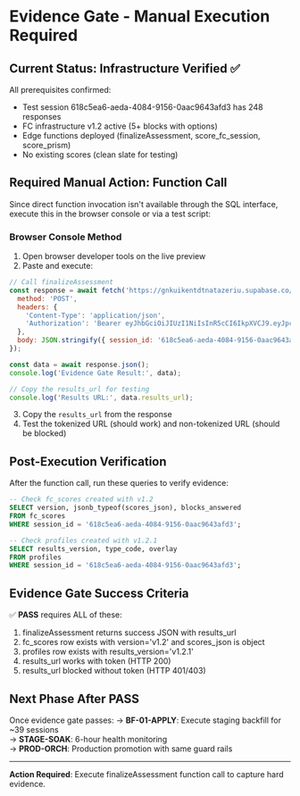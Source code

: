# Evidence Gate - Manual Execution Required

## Current Status: Infrastructure Verified ✅

All prerequisites confirmed:
- Test session 618c5ea6-aeda-4084-9156-0aac9643afd3 has 248 responses
- FC infrastructure v1.2 active (5+ blocks with options)
- Edge functions deployed (finalizeAssessment, score_fc_session, score_prism)  
- No existing scores (clean slate for testing)

## Required Manual Action: Function Call

Since direct function invocation isn't available through the SQL interface, execute this in the browser console or via a test script:

### Browser Console Method
1. Open browser developer tools on the live preview
2. Paste and execute:

```javascript
// Call finalizeAssessment 
const response = await fetch('https://gnkuikentdtnatazeriu.supabase.co/functions/v1/finalizeAssessment', {
  method: 'POST',
  headers: {
    'Content-Type': 'application/json',
    'Authorization': 'Bearer eyJhbGciOiJIUzI1NiIsInR5cCI6IkpXVCJ9.eyJpc3MiOiJzdXBhYmFzZSIsInJlZiI6Imdua3Vpa2VudGR0bmF0YXplcml1Iiwicm9sZSI6ImFub24iLCJpYXQiOjE3NTM3MzI2MDQsImV4cCI6MjA2OTMwODYwNH0.wCk8ngoDqGW4bMIAjH5EttXsoBwdk4xnIViJZCezs-U'
  },
  body: JSON.stringify({ session_id: '618c5ea6-aeda-4084-9156-0aac9643afd3' })
});

const data = await response.json();
console.log('Evidence Gate Result:', data);

// Copy the results_url for testing
console.log('Results URL:', data.results_url);
```

3. Copy the `results_url` from the response
4. Test the tokenized URL (should work) and non-tokenized URL (should be blocked)

## Post-Execution Verification

After the function call, run these queries to verify evidence:

```sql
-- Check fc_scores created with v1.2
SELECT version, jsonb_typeof(scores_json), blocks_answered 
FROM fc_scores 
WHERE session_id = '618c5ea6-aeda-4084-9156-0aac9643afd3';

-- Check profiles created with v1.2.1  
SELECT results_version, type_code, overlay
FROM profiles  
WHERE session_id = '618c5ea6-aeda-4084-9156-0aac9643afd3';
```

## Evidence Gate Success Criteria

✅ **PASS** requires ALL of these:
1. finalizeAssessment returns success JSON with results_url
2. fc_scores row exists with version='v1.2' and scores_json is object  
3. profiles row exists with results_version='v1.2.1'
4. results_url works with token (HTTP 200)
5. results_url blocked without token (HTTP 401/403)

## Next Phase After PASS

Once evidence gate passes:
→ **BF-01-APPLY**: Execute staging backfill for ~39 sessions  
→ **STAGE-SOAK**: 6-hour health monitoring  
→ **PROD-ORCH**: Production promotion with same guard rails

---
**Action Required**: Execute finalizeAssessment function call to capture hard evidence.